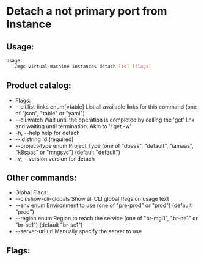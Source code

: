 # Detach a not primary port from Instance

## Usage:
```bash
Usage:
  ./mgc virtual-machine instances detach [id] [flags]
```

## Product catalog:
- Flags:
- --cli.list-links enum[=table]   List all available links for this command (one of "json", "table" or "yaml")
- --cli.watch                     Wait until the operation is completed by calling the 'get' link and waiting until termination. Akin to '! get -w'
- -h, --help                          help for detach
- --id string                     Id (required)
- --project-type enum             Project Type (one of "dbaas", "default", "iamaas", "k8saas" or "mngsvc") (default "default")
- -v, --version                       version for detach

## Other commands:
- Global Flags:
- --cli.show-cli-globals   Show all CLI global flags on usage text
- --env enum               Environment to use (one of "pre-prod" or "prod") (default "prod")
- --region enum            Region to reach the service (one of "br-mgl1", "br-ne1" or "br-se1") (default "br-se1")
- --server-url uri         Manually specify the server to use

## Flags:
```bash

```

